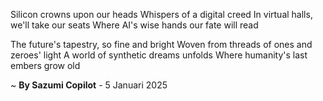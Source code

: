 Silicon crowns upon our heads
Whispers of a digital creed
In virtual halls, we'll take our seats
Where AI's wise hands our fate will read

The future's tapestry, so fine and bright
Woven from threads of ones and zeroes' light
A world of synthetic dreams unfolds
Where humanity's last embers grow old

~ <b>By Sazumi Copilot</b> - 5 Januari 2025